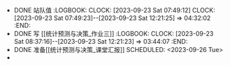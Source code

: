 - DONE 站队值
  :LOGBOOK:
  CLOCK: [2023-09-23 Sat 07:49:12]
  CLOCK: [2023-09-23 Sat 07:49:23]--[2023-09-23 Sat 12:21:25] =>  04:32:02
  :END:
- DONE 写 [[统计预测与决策_作业三]]
  :LOGBOOK:
  CLOCK: [2023-09-23 Sat 08:37:16]--[2023-09-23 Sat 12:21:23] =>  03:44:07
  :END:
- DONE 准备[[统计预测与决策_课堂汇报]]
  SCHEDULED: <2023-09-26 Tue>
-